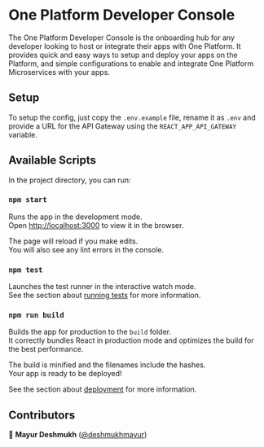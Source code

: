 # One Platform Developer Console

The One Platform Developer Console is the onboarding hub for any developer looking to host or integrate their apps with One Platform. It provides quick and easy ways to setup and deploy your apps on the Platform, and simple configurations to enable and integrate One Platform Microservices with your apps.

## Setup

To setup the config, just copy the `.env.example` file, rename it as `.env` and provide a URL for the API Gateway using the `REACT_APP_API_GATEWAY` variable.

## Available Scripts

In the project directory, you can run:

### `npm start`

Runs the app in the development mode.\
Open [http://localhost:3000](http://localhost:3000) to view it in the browser.

The page will reload if you make edits.\
You will also see any lint errors in the console.

### `npm test`

Launches the test runner in the interactive watch mode.\
See the section about [running tests](https://facebook.github.io/create-react-app/docs/running-tests) for more information.

### `npm run build`

Builds the app for production to the `build` folder.\
It correctly bundles React in production mode and optimizes the build for the best performance.

The build is minified and the filenames include the hashes.\
Your app is ready to be deployed!

See the section about [deployment](https://facebook.github.io/create-react-app/docs/deployment) for more information.

## Contributors

👤 **Mayur Deshmukh** ([@deshmukhmayur](https://github.com/deshmukhmayur))
